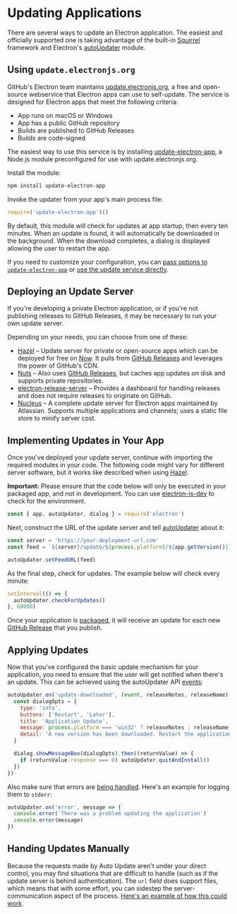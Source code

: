 # Updating Applications

There are several ways to update an Electron application. The easiest and
officially supported one is taking advantage of the built-in
[Squirrel](https://github.com/Squirrel) framework and
Electron's [autoUpdater](../api/auto-updater.md) module.

## Using `update.electronjs.org`

GitHub's Electron team maintains [update.electronjs.org], a free and open-source
webservice that Electron apps can use to self-update. The service is designed
for Electron apps that meet the following criteria:

- App runs on macOS or Windows
- App has a public GitHub repository
- Builds are published to GitHub Releases
- Builds are code-signed

The easiest way to use this service is by installing [update-electron-app],
a Node.js module preconfigured for use with update.electronjs.org.

Install the module:

```sh
npm install update-electron-app
```

Invoke the updater from your app's main process file:

```js
require('update-electron-app')()
```

By default, this module will check for updates at app startup, then every ten
minutes. When an update is found, it will automatically be downloaded in the background. When the download completes, a dialog is displayed allowing the user
to restart the app.

If you need to customize your configuration, you can
[pass options to `update-electron-app`][update-electron-app]
or
[use the update service directly][update.electronjs.org].

## Deploying an Update Server

If you're developing a private Electron application, or if you're not
publishing releases to GitHub Releases, it may be necessary to run your own
update server.

Depending on your needs, you can choose from one of these:

- [Hazel][hazel] – Update server for private or open-source apps which can be
deployed for free on [Now][now]. It pulls from [GitHub Releases][gh-releases]
and leverages the power of GitHub's CDN.
- [Nuts][nuts] – Also uses [GitHub Releases][gh-releases], but caches app
updates on disk and supports private repositories.
- [electron-release-server][electron-release-server] – Provides a dashboard for
handling releases and does not require releases to originate on GitHub.
- [Nucleus][nucleus] – A complete update server for Electron apps maintained by
Atlassian. Supports multiple applications and channels; uses a static file store
to minify server cost.

## Implementing Updates in Your App

Once you've deployed your update server, continue with importing the required
modules in your code. The following code might vary for different server
software, but it works like described when using
[Hazel](https://github.com/zeit/hazel).

**Important:** Please ensure that the code below will only be executed in
your packaged app, and not in development. You can use
[electron-is-dev](https://github.com/sindresorhus/electron-is-dev) to check for
the environment.

```javascript
const { app, autoUpdater, dialog } = require('electron')
```

Next, construct the URL of the update server and tell
[autoUpdater](../api/auto-updater.md) about it:

```javascript
const server = 'https://your-deployment-url.com'
const feed = `${server}/update/${process.platform}/${app.getVersion()}`

autoUpdater.setFeedURL(feed)
```

As the final step, check for updates. The example below will check every minute:

```javascript
setInterval(() => {
  autoUpdater.checkForUpdates()
}, 60000)
```

Once your application is [packaged](../tutorial/application-distribution.md),
it will receive an update for each new
[GitHub Release](https://help.github.com/articles/creating-releases/) that you
publish.

## Applying Updates

Now that you've configured the basic update mechanism for your application, you
need to ensure that the user will get notified when there's an update. This
can be achieved using the autoUpdater API
[events](../api/auto-updater.md#events):

```javascript
autoUpdater.on('update-downloaded', (event, releaseNotes, releaseName) => {
  const dialogOpts = {
    type: 'info',
    buttons: ['Restart', 'Later'],
    title: 'Application Update',
    message: process.platform === 'win32' ? releaseNotes : releaseName,
    detail: 'A new version has been downloaded. Restart the application to apply the updates.'
  }

  dialog.showMessageBox(dialogOpts).then((returnValue) => {
    if (returnValue.response === 0) autoUpdater.quitAndInstall()
  })
})
```

Also make sure that errors are
[being handled](../api/auto-updater.md#event-error). Here's an example
for logging them to `stderr`:

```javascript
autoUpdater.on('error', message => {
  console.error('There was a problem updating the application')
  console.error(message)
})
```

## Handing Updates Manually

Because the requests made by Auto Update aren't under your direct control, you may find situations that are difficult to handle (such as if the update server is behind authentication). The `url` field does support files, which means that with some effort, you can sidestep the server-communication aspect of the process. [Here's an example of how this could work](https://github.com/electron/electron/issues/5020#issuecomment-477636990).

[now]: https://zeit.co/now
[hazel]: https://github.com/zeit/hazel
[nuts]: https://github.com/GitbookIO/nuts
[gh-releases]: https://help.github.com/articles/creating-releases/
[electron-release-server]: https://github.com/ArekSredzki/electron-release-server
[nucleus]: https://github.com/atlassian/nucleus
[update.electronjs.org]: https://github.com/electron/update.electronjs.org
[update-electron-app]: https://github.com/electron/update-electron-app
